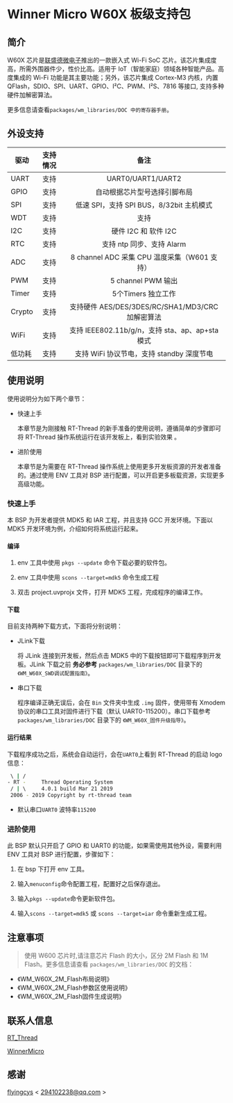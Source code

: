 # Winner Micro W60X 板级支持包

## 简介

W60X 芯片是[联盛德微电子](http://www.winnermicro.com)推出的一款嵌入式 Wi-Fi SoC 芯片。该芯片集成度高，所需外围器件少，性价比高。适用于 IoT（智能家庭）领域各种智能产品。高度集成的 Wi-Fi 功能是其主要功能；另外，该芯片集成 Cortex-M3 内核，内置 QFlash，SDIO、SPI、UART、GPIO、I²C、PWM、I²S、7816 等接口, 支持多种硬件加解密算法。

更多信息请查看`packages/wm_libraries/DOC 中的寄存器手册`。

## 外设支持

| 驱动       | 支持情况 | 备注                                            |
| ---------- | :------: | :---------------------------------------------: |
| UART       | 支持     | UART0/UART1/UART2                               |
| GPIO       | 支持     | 自动根据芯片型号选择引脚布局                    |
| SPI        | 支持     | 低速 SPI，支持 SPI BUS，8/32bit 主机模式        |
| WDT        | 支持     | 支持                                            |
| I2C        | 支持     | 硬件 I2C 和 软件 I2C                            |
| RTC        | 支持     | 支持 ntp 同步、支持 Alarm                       |
| ADC        | 支持     | 8 channel ADC 采集 CPU 温度采集（W601 支持）    |
| PWM        | 支持     | 5 channel PWM 输出                              |
| Timer      | 支持     | 5个Timers 独立工作                              |
| Crypto     | 支持     | 支持硬件 AES/DES/3DES/RC/SHA1/MD3/CRC 加解密算法|
| WiFi       | 支持     | 支持 IEEE802.11b/g/n，支持 sta、ap、ap+sta 模式 |
| 低功耗     | 支持     | 支持 WiFi 协议节电，支持 standby 深度节电       |

## 使用说明

使用说明分为如下两个章节：

- 快速上手

    本章节是为刚接触 RT-Thread 的新手准备的使用说明，遵循简单的步骤即可将 RT-Thread 操作系统运行在该开发板上，看到实验效果 。

- 进阶使用

    本章节是为需要在 RT-Thread 操作系统上使用更多开发板资源的开发者准备的。通过使用 ENV 工具对 BSP 进行配置，可以开启更多板载资源，实现更多高级功能。

### 快速上手

本 BSP 为开发者提供 MDK5 和 IAR 工程，并且支持 GCC 开发环境。下面以 MDK5 开发环境为例，介绍如何将系统运行起来。

#### 编译

1. env 工具中使用 `pkgs --update` 命令下载必要的软件包。

2. env 工具中使用 `scons --target=mdk5` 命令生成工程

2. 双击 project.uvprojx 文件，打开 MDK5 工程，完成程序的编译工作。

#### 下载

目前支持两种下载方式，下面将分别说明：

- JLink下载

    将 JLink 连接到开发板，然后点击 MDK5 中的下载按钮即可下载程序到开发板。JLink 下载之前 **务必参考**  `packages/wm_libraries/DOC` 目录下的 `《WM_W60X_SWD调试配置指南》`。

- 串口下载

    程序编译正确无误后，会在 `Bin` 文件夹中生成 `.img` 固件，使用带有 Xmodem 协议的串口工具对固件进行下载（默认 UART0-115200）。串口下载参考 `packages/wm_libraries/DOC` 目录下的 `《WM_W60X_固件升级指导》`。

#### 运行结果

下载程序成功之后，系统会自动运行，会在`UART0`上看到 RT-Thread 的启动 logo 信息：

```bash
 \ | /
- RT -     Thread Operating System
 / | \     4.0.1 build Mar 21 2019
 2006 - 2019 Copyright by rt-thread team
```

- 默认串口`UART0` 波特率`115200`

### 进阶使用

此 BSP 默认只开启了 GPIO 和 UART0 的功能，如果需使用其他外设，需要利用 ENV 工具对 BSP 进行配置，步骤如下：

1. 在 bsp 下打开 env 工具。

2. 输入`menuconfig`命令配置工程，配置好之后保存退出。

3. 输入`pkgs --update`命令更新软件包。

4. 输入`scons --target=mdk5` 或 `scons --target=iar` 命令重新生成工程。

## 注意事项

> 使用 W600 芯片时,请注意芯片 Flash 的大小，区分 2M Flash 和 1M Flash。更多信息请查看 `packages/wm_libraries/DOC` 的文档：

- 《WM_W60X_2M_Flash布局说明》
- 《WM_W60X_2M_Flash参数区使用说明》
- 《WM_W60X_2M_Flash固件生成说明》

## 联系人信息

[RT_Thread](https://github.com/RT-Thread/rt-thread)

[WinnerMicro](https://github.com/WinnerMicro)

## 感谢

[flyingcys](https://github.com/flyingcys) < [294102238@qq.com](mailto:294102238@qq.com) >